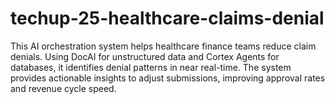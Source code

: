 # techup-25-healthcare-claims-denial
This AI orchestration system helps healthcare finance teams reduce claim denials. Using DocAI for unstructured data and Cortex Agents for databases, it identifies denial patterns in near real-time. The system provides actionable insights to adjust submissions, improving approval rates and revenue cycle speed.

